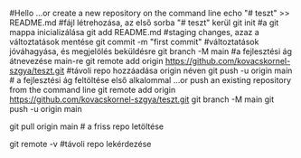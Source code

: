#Hello
…or create a new repository on the command line
echo "# teszt" >> README.md #fájl létrehozása, az első sorba "# teszt" kerül
git init #a git mappa inicializálása
git add README.md #staging changes, azaz a változtatások mentése
git commit -m "first commit" #változtatások jóváhagyása, és megjelölés beküldésre
git branch -M main #a fejlesztési ág átnevezése main-re
git remote add origin https://github.com/kovacskornel-szgya/teszt.git #távoli repo hozzáadása origin néven
git push -u origin main # a fejlesztési ág feltöltése első alkalommal
…or push an existing repository from the command line
git remote add origin https://github.com/kovacskornel-szgya/teszt.git
git branch -M main
git push -u origin main

git pull origin main #  a friss repo letöltése

git remote -v #távoli repo lekérdezése
